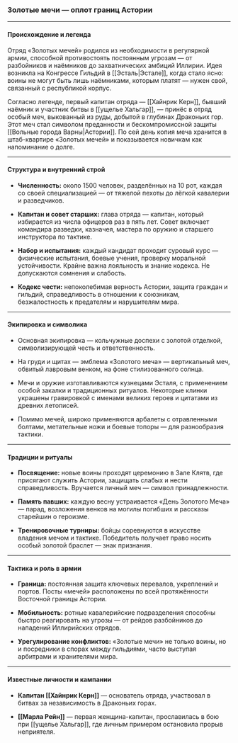 ### Золотые мечи — оплот границ Астории

---

#### Происхождение и легенда

Отряд «Золотых мечей» родился из необходимости в регулярной армии, способной противостоять постоянным угрозам — от разбойников и наёмников до захватнических амбиций Иллирии. Идея возникла на Конгрессе Гильдий в [[Эсталь|Эстале]], когда стало ясно: воины не могут быть лишь наёмниками, которым платят — нужен свой, связанный с республикой корпус.

Согласно легенде, первый капитан отряда — [[Хайнрик Керн]], бывший наёмник и участник битвы в [[ущелье Хальгар]], — принёс в отряд особый меч, выкованный из руды, добытой в глубинах Драконьих гор. Этот меч стал символом преданности и бескомпромиссной защиты [[Вольные города Варны|Астории]]. По сей день копия меча хранится в штаб-квартире «Золотых мечей» и показывается новичкам как напоминание о долге.

---

#### Структура и внутренний строй

- **Численность:** около 1500 человек, разделённых на 10 рот, каждая со своей специализацией — от тяжелой пехоты до лёгкой кавалерии и разведчиков.
    
- **Капитан и совет старших:** глава отряда — капитан, который избирается из числа офицеров раз в пять лет. Совет включает командира разведки, казначея, мастера по оружию и старшего инструктора по тактике.
    
- **Набор и испытания:** каждый кандидат проходит суровый курс — физические испытания, боевые учения, проверку моральной устойчивости. Крайне важна лояльность и знание кодекса. Не допускаются сомнения и слабость.
    
- **Кодекс чести:** непоколебимая верность Астории, защита граждан и гильдий, справедливость в отношении к союзникам, безжалостность к предателям и нарушителям мира.
    

---

#### Экипировка и символика

- Основная экипировка — кольчужные доспехи с золотой отделкой, символизирующей честь и ответственность.
    
- На груди и щитах — эмблема «Золотого меча» — вертикальный меч, обвитый лавровым венком, на фоне стилизованного солнца.
    
- Мечи и оружие изготавливаются кузнецами Эсталя, с применением особой закалки и традиционных ритуалов. Некоторые клинки украшены гравировкой с именами великих героев и цитатами из древних летописей.
    
- Помимо мечей, широко применяются арбалеты с отравленными болтами, метательные ножи и боевые топоры — для разнообразия тактики.
    

---

#### Традиции и ритуалы

- **Посвящение:** новые воины проходят церемонию в Зале Клятв, где присягают служить Астории, защищать слабых и нести справедливость. Вручается личный меч — символ принадлежности.
    
- **Память павших:** каждую весну устраивается «День Золотого Меча» — парад, возложения венков на могилы погибших и рассказы старейшин о героизме.
    
- **Тренировочные турниры:** бойцы соревнуются в искусстве владения мечом и тактике. Победитель получает право носить особый золотой браслет — знак признания.
    


---

#### Тактика и роль в армии

- **Граница:** постоянная защита ключевых перевалов, укреплений и портов. Посты «мечей» расположены по всей протяжённости Восточной границы Астории.
    
- **Мобильность:** ротные кавалерийские подразделения способны быстро реагировать на угрозы — от рейдов разбойников до нападений Иллирийских отрядов.
    
- **Урегулирование конфликтов:** «Золотые мечи» не только воины, но и посредники в спорах между гильдиями, часто выступая арбитрами и хранителями мира.
    

---

#### Известные личности и кампании

- **Капитан [[Хайнрик Керн]]** — основатель отряда, участвовал в битвах за независимость в Драконьих горах.
    
- **[[Марла Рейн]]** — первая женщина-капитан, прославилась в бою при [[ущелье Хальгар]], где личным примером остановила прорыв неприятеля.
